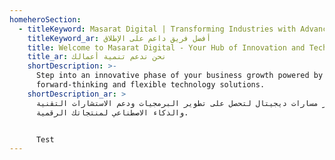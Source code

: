 ```yaml
---
homeheroSection:
  - titleKeyword: Masarat Digital | Transforming Industries with Advanced Digital Solutions
    titleKeyword_ar: أفضل فريق داعم على الإطلاق
    title: Welcome to Masarat Digital - Your Hub of Innovation and Technology
    title_ar: نحن ندعم تنمية أعمالك
    shortDescription: >-
      Step into an innovative phase of your business growth powered by our
      forward-thinking and flexible technology solutions.
    shortDescription_ar: >
      اختر مسارات ديجيتال لتحصل على تطوير البرمجيات ودعم الاستشارات التقنية
      والذكاء الاصطناعي لمنتجاتك الرقمية. 


      Test
---
```






